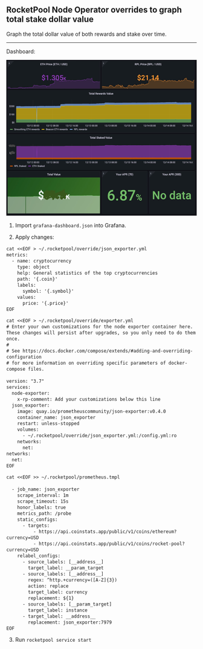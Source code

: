 ## RocketPool Node Operator overrides to graph total stake dollar value
Graph the total dollar value of both rewards and stake over time.

---
Dashboard:

![Grafana Dashboard](dashboard.png)

1. Import `grafana-dashboard.json` into Grafana.

2. Apply changes:

```shell
cat <<EOF > ~/.rocketpool/override/json_exporter.yml
metrics:
  - name: cryptocurrency
    type: object
    help: General statistics of the top cryptocurrencies
    path: '{.coin}'
    labels:
      symbol: '{.symbol}'
    values:
      price: '{.price}'
EOF
```

```shell
cat <<EOF > ~/.rocketpool/override/exporter.yml
# Enter your own customizations for the node exporter container here. These changes will persist after upgrades, so you only need to do them once.
# 
# See https://docs.docker.com/compose/extends/#adding-and-overriding-configuration
# for more information on overriding specific parameters of docker-compose files.

version: "3.7"
services:
  node-exporter:
    x-rp-comment: Add your customizations below this line
  json_exporter:
    image: quay.io/prometheuscommunity/json-exporter:v0.4.0
    container_name: json_exporter
    restart: unless-stopped
    volumes:
      - ~/.rocketpool/override/json_exporter.yml:/config.yml:ro
    networks:
      net:
networks:
  net:
EOF
```

```shell
cat <<EOF >> ~/.rocketpool/prometheus.tmpl

  - job_name: json_exporter
    scrape_interval: 1m
    scrape_timeout: 15s
    honor_labels: true
    metrics_path: /probe
    static_configs:
      - targets:
          - https://api.coinstats.app/public/v1/coins/ethereum?currency=USD
          - https://api.coinstats.app/public/v1/coins/rocket-pool?currency=USD
    relabel_configs:
      - source_labels: [__address__]
        target_label: __param_target
      - source_labels: [__address__]
        regex: ^http.+currency=([A-Z]{3})
        action: replace
        target_label: currency
        replacement: ${1}
      - source_labels: [__param_target]
        target_label: instance
      - target_label: __address__
        replacement: json_exporter:7979
EOF
```

3. Run `rocketpool service start`


<!-- 
cat <<EOF > ~/.rocketpool/override/prometheus.yml
# Enter your own customizations for the Prometheus container here. These changes will persist after upgrades, so you only need to do them once.
# 
# See https://docs.docker.com/compose/extends/#adding-and-overriding-configuration
# for more information on overriding specific parameters of docker-compose files.

version: "3.7"
services:
  prometheus:
    x-rp-comment: Add your customizations below this line
    command:
    - --storage.tsdb.retention.time=60d
    - --web.listen-address=:9091
    - --config.file=/etc/prometheus/prometheus.yml
-->